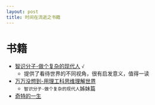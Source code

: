 ```yaml
---
layout: post
title: 时间在流逝之书籍
---
```



# 书籍

* [智识分子-做个复杂的现代人](https://book.douban.com/subject/26692468/) `√`
  - 提供了看待世界的不同视角，很有启发意义，值得一读
* [万万没想到-用理工科思维理解世界](https://book.douban.com/subject/25986341/)
  - `智识分子-做个复杂的现代人`姊妹篇
* [奇特的一生](http://baike.baidu.com/view/3488715.htm)
